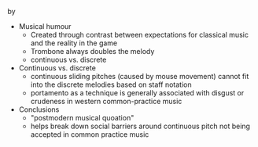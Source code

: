 by

- Musical humour 
	- Created through contrast between expectations for classical music and the reality in the game
	- Trombone always doubles the melody
	- continuous vs. discrete 
- Continuous vs. discrete
	- continuous sliding pitches (caused by mouse movement) cannot fit into the discrete melodies based on staff notation
	- portamento as a technique is generally associated with disgust or crudeness in western common-practice music
- Conclusions
	- "postmodern musical quoation" 
	- helps break down social barriers around continuous pitch not being accepted in common practice music